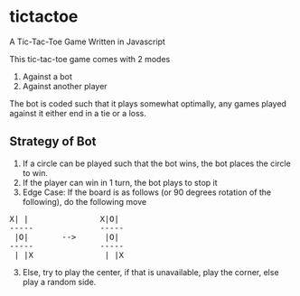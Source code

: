 # tictactoe
A Tic-Tac-Toe Game Written in Javascript

This tic-tac-toe game comes with 2 modes
1. Against a bot
2. Against another player

The bot is coded such that it plays somewhat optimally, any games played against it either end in a tie or a loss.

## Strategy of Bot
1. If a circle can be played such that the bot wins, the bot places the circle to win.
2. If the player can win in 1 turn, the bot plays to stop it
4. Edge Case: If the board is as follows (or 90 degrees rotation of the following), do the following move
<pre>
X| |               X|O| 
-----              -----
 |O|       -->      |O| 
-----              -----
 | |X               | |X
</pre> 
3. Else, try to play the center, if that is unavailable, play the corner, else play a random side.
